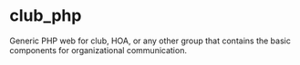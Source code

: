 # club_php
Generic PHP web for club, HOA, or any other group that contains the basic components for organizational communication.
